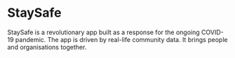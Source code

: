 # StaySafe
StaySafe is a revolutionary app built as a response for the ongoing COVID-19 pandemic. The app is driven by real-life community data. It brings people and organisations together.
